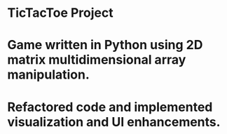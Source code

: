 # TicTacToe Project
# Game written in Python using 2D matrix multidimensional array manipulation.
# Refactored code and implemented visualization and UI enhancements.
